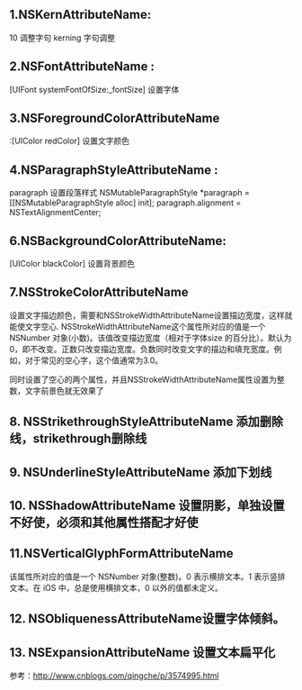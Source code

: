 

## 1.NSKernAttributeName:
10 调整字句 kerning 字句调整
 
## 2.NSFontAttributeName :
[UIFont systemFontOfSize:_fontSize] 设置字体
 

## 3.NSForegroundColorAttributeName
:[UIColor redColor] 设置文字颜色
 

## 4.NSParagraphStyleAttributeName :
paragraph 设置段落样式
NSMutableParagraphStyle *paragraph = [[NSMutableParagraphStyle alloc] init];
paragraph.alignment = NSTextAlignmentCenter;
 

## 6.NSBackgroundColorAttributeName:
[UIColor blackColor] 设置背景颜色
 

## 7.NSStrokeColorAttributeName
设置文字描边颜色，需要和NSStrokeWidthAttributeName设置描边宽度，这样就能使文字空心.
NSStrokeWidthAttributeName这个属性所对应的值是一个 NSNumber 对象(小数)。该值改变描边宽度（相对于字体size 的百分比）。默认为 0，即不改变。正数只改变描边宽度。负数同时改变文字的描边和填充宽度。例如，对于常见的空心字，这个值通常为3.0。

同时设置了空心的两个属性，并且NSStrokeWidthAttributeName属性设置为整数，文字前景色就无效果了

## 8. NSStrikethroughStyleAttributeName 添加删除线，strikethrough删除线

## 9. NSUnderlineStyleAttributeName 添加下划线

## 10. NSShadowAttributeName 设置阴影，单独设置不好使，必须和其他属性搭配才好使

## 11.NSVerticalGlyphFormAttributeName
该属性所对应的值是一个 NSNumber 对象(整数)。0 表示横排文本。1 表示竖排文本。在 iOS 中，总是使用横排文本，0 以外的值都未定义。

## 12. NSObliquenessAttributeName设置字体倾斜。

## 13. NSExpansionAttributeName 设置文本扁平化

参考：http://www.cnblogs.com/qingche/p/3574995.html
